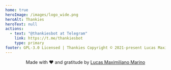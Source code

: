 ```yaml
---
home: true
heroImage: /images/logo_wide.png
heroAlt: Thankies
heroText: null
actions:
  - text: "@thankiesbot at Telegram"
    link: https://t.me/thankiesbot
    type: primary
footer: GPL-3.0 Licensed | Thankies Copyright © 2021-present Lucas Maximiliano Marino
---
```

<!-- 
<p align="center" id="cover">
    <picture>
        <source srcset="/images/logo_wide.png" media="(min-width: 768px)" >
        <img src="/images/logo_transparent.png"/>
    </picture>
    <picture id="picture-top">
        <source srcset="/images/logo_cuteface.png" media="(min-width: 768px)" >
        <img src="/images/logo_cuteface.png"/>
    </picture>
</p> -->

<p align="center">
 Made with ❤️ and gratitude by <a href="https://lucasmarino.me">Lucas Maximiliano Marino</a>
</p>
